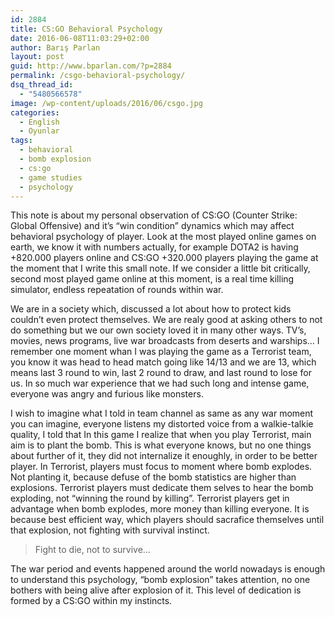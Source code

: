 ```yaml
---
id: 2884
title: CS:GO Behavioral Psychology
date: 2016-06-08T11:03:29+02:00
author: Barış Parlan
layout: post
guid: http://www.bparlan.com/?p=2884
permalink: /csgo-behavioral-psychology/
dsq_thread_id:
  - "5480566578"
image: /wp-content/uploads/2016/06/csgo.jpg
categories:
  - English
  - Oyunlar
tags:
  - behavioral
  - bomb explosion
  - cs:go
  - game studies
  - psychology
---
```

<div class="ttr_start">
</div>

This note is about my personal observation of CS:GO (Counter Strike: Global Offensive) and it&#8217;s &#8220;win condition&#8221; dynamics which may affect behavioral psychology of player. Look at the most played online games on earth, we know it with numbers actually, for example DOTA2 is having +820.000 players online and CS:GO +320.000 players playing the game at the moment that I write this small note. If we consider a little bit critically, second most played game online at this moment, is a real time killing simulator, endless repeatation of rounds within war.

We are in a society which, discussed a lot about how to protect kids couldn&#8217;t even protect themselves. We are realy good at asking others to not do something but we our own society loved it in many other ways. TV&#8217;s, movies, news programs, live war broadcasts from deserts and warships&#8230; I remember one moment whan I was playing the game as a Terrorist team, you know it was head to head match going like 14/13 and we are 13, which means last 3 round to win, last 2 round to draw, and last round to lose for us. In so much war experience that we had such long and intense game, everyone was angry and furious like monsters.

I wish to imagine what I told in team channel as same as any war moment you can imagine, everyone listens my distorted voice from a walkie-talkie quality, I told that In this game I realize that when you play Terrorist, main aim is to plant the bomb. This is what everyone knows, but no one things about further of it, they did not internalize it enoughly, in order to be better player. In Terrorist, players must focus to moment where bomb explodes. Not planting it, because defuse of the bomb statistics are higher than explosions. Terrorist players must dedicate them selves to hear the bomb exploding, not &#8220;winning the round by killing&#8221;. Terrorist players get in advantage when bomb explodes, more money than killing everyone. It is because best efficient way, which players should sacrafice themselves until that explosion, not fighting with survival instinct.

> Fight to die, not to survive&#8230;

The war period and events happened around the world nowadays is enough to understand this psychology, &#8220;bomb explosion&#8221; takes attention, no one bothers with being alive after explosion of it. This level of dedication is formed by a CS:GO within my instincts.

&nbsp;

<div class="ttr_end">
</div>
